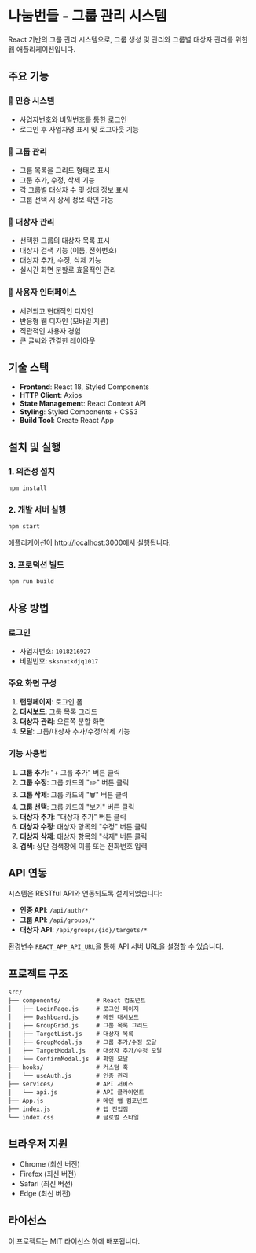 # 나눔번들 - 그룹 관리 시스템

React 기반의 그룹 관리 시스템으로, 그룹 생성 및 관리와 그룹별 대상자 관리를 위한 웹 애플리케이션입니다.

## 주요 기능

### 🔐 인증 시스템
- 사업자번호와 비밀번호를 통한 로그인
- 로그인 후 사업자명 표시 및 로그아웃 기능

### 👥 그룹 관리
- 그룹 목록을 그리드 형태로 표시
- 그룹 추가, 수정, 삭제 기능
- 각 그룹별 대상자 수 및 상태 정보 표시
- 그룹 선택 시 상세 정보 확인 가능

### 👤 대상자 관리
- 선택한 그룹의 대상자 목록 표시
- 대상자 검색 기능 (이름, 전화번호)
- 대상자 추가, 수정, 삭제 기능
- 실시간 화면 분할로 효율적인 관리

### 🎨 사용자 인터페이스
- 세련되고 현대적인 디자인
- 반응형 웹 디자인 (모바일 지원)
- 직관적인 사용자 경험
- 큰 글씨와 간결한 레이아웃

## 기술 스택

- **Frontend**: React 18, Styled Components
- **HTTP Client**: Axios
- **State Management**: React Context API
- **Styling**: Styled Components + CSS3
- **Build Tool**: Create React App

## 설치 및 실행

### 1. 의존성 설치
```bash
npm install
```

### 2. 개발 서버 실행
```bash
npm start
```

애플리케이션이 [http://localhost:3000](http://localhost:3000)에서 실행됩니다.

### 3. 프로덕션 빌드
```bash
npm run build
```

## 사용 방법

### 로그인
- 사업자번호: `1018216927`
- 비밀번호: `sksnatkdjq1017`

### 주요 화면 구성

1. **랜딩페이지**: 로그인 폼
2. **대시보드**: 그룹 목록 그리드
3. **대상자 관리**: 오른쪽 분할 화면
4. **모달**: 그룹/대상자 추가/수정/삭제 기능

### 기능 사용법

1. **그룹 추가**: "+ 그룹 추가" 버튼 클릭
2. **그룹 수정**: 그룹 카드의 "✏️" 버튼 클릭
3. **그룹 삭제**: 그룹 카드의 "🗑️" 버튼 클릭
4. **그룹 선택**: 그룹 카드의 "보기" 버튼 클릭
5. **대상자 추가**: "대상자 추가" 버튼 클릭
6. **대상자 수정**: 대상자 항목의 "수정" 버튼 클릭
7. **대상자 삭제**: 대상자 항목의 "삭제" 버튼 클릭
8. **검색**: 상단 검색창에 이름 또는 전화번호 입력

## API 연동

시스템은 RESTful API와 연동되도록 설계되었습니다:

- **인증 API**: `/api/auth/*`
- **그룹 API**: `/api/groups/*`
- **대상자 API**: `/api/groups/{id}/targets/*`

환경변수 `REACT_APP_API_URL`을 통해 API 서버 URL을 설정할 수 있습니다.

## 프로젝트 구조

```
src/
├── components/          # React 컴포넌트
│   ├── LoginPage.js     # 로그인 페이지
│   ├── Dashboard.js     # 메인 대시보드
│   ├── GroupGrid.js     # 그룹 목록 그리드
│   ├── TargetList.js    # 대상자 목록
│   ├── GroupModal.js    # 그룹 추가/수정 모달
│   ├── TargetModal.js   # 대상자 추가/수정 모달
│   └── ConfirmModal.js  # 확인 모달
├── hooks/               # 커스텀 훅
│   └── useAuth.js       # 인증 관리
├── services/            # API 서비스
│   └── api.js           # API 클라이언트
├── App.js               # 메인 앱 컴포넌트
├── index.js             # 앱 진입점
└── index.css            # 글로벌 스타일
```

## 브라우저 지원

- Chrome (최신 버전)
- Firefox (최신 버전)
- Safari (최신 버전)
- Edge (최신 버전)

## 라이선스

이 프로젝트는 MIT 라이선스 하에 배포됩니다.
